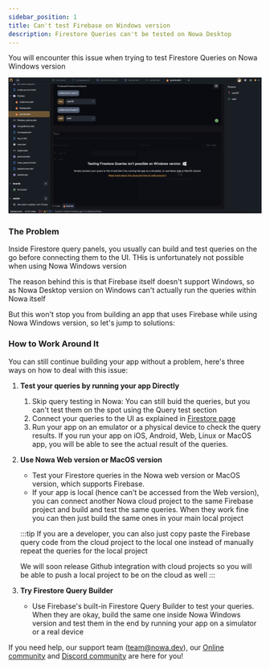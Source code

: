 ```yaml
---
sidebar_position: 1
title: Can't test Firebase on Windows version
description: Firestore Queries can't be tested on Nowa Desktop 
---
```


You will encounter this issue when trying to test Firestore Queries on Nowa Windows version

![](./img/firebase_windows.png)


### The Problem  
Inside Firestore query panels, you usually can build and test queries on the go before connecting them to the UI. THis is unfortunately not possible when using Nowa Windows version

The reason behind this is that Firebase itself doesn't support Windows, so as Nowa Desktop version on Windows can't actually run the queries within Nowa itself

But this won't stop you from building an app that uses Firebase while using Nowa Windows version, so let's jump to solutions:

### How to Work Around It  
You can still continue building your app without a problem, here's three ways on how to deal with this issue:  

1. **Test your queries by running your app Directly**  
   1. Skip query testing in Nowa: You can still buid the queries, but you can't test them on the spot using the Query test section
   2. Connect your queries to the UI as explained in [Firestore page](../firestore.md)  
   3. Run your app on an emulator or a physical device to check the query results. If you run your app on iOS, Android, Web, Linux or MacOS app, you will be able to see the actual result of the queries.

2. **Use Nowa Web version or MacOS version**  
   - Test your Firestore queries in the Nowa web version or MacOS version, which supports Firebase.
   - If your app is local (hence can't be accessed from the Web version), you can connect another Nowa cloud project to the same Firebase project and build and test the same queries. When they work fine you can then just build the same ones in your main local project


   :::tip
   If you are a developer, you can also just copy paste the Firebase query code from the cloud project to the local one instead of manually repeat the queries for the local project

   We will soon release Github integration with cloud projects so you will be able to push a local project to be on the cloud as well
   :::   

3. **Try Firestore Query Builder**  
   - Use Firebase's built-in Firestore Query Builder to test your queries. When they are okay, build the same one inside Nowa Windows version and test them in the end by running your app on a simulator or a real device

If you need help, our support team (team@nowa.dev), our [Online community](https://community.nowa.dev) and [Discord community](https://discord.gg/ByKfn3H7gX) are here for you!